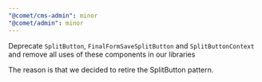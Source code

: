 ```yaml
---
"@comet/cms-admin": minor
"@comet/admin": minor
---
```


Deprecate `SplitButton`, `FinalFormSaveSplitButton` and `SplitButtonContext` and remove all uses of these components in our libraries

The reason is that we decided to retire the SplitButton pattern.
